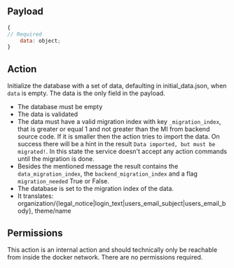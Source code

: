 ## Payload
```js
{
// Required
    data: object;
}
```

## Action
Initialize the database with a set of data, defaulting in initial_data.json, when `data` is empty.
The data is the only field in the payload.

* The database must be empty
* The data is validated
* The data must have a valid migration index with key `_migration_index`, that is greater or equal 1 and not greater than the MI from backend source code. If it is smaller then the action tries to import the data. On success there will be a hint in the result `Data imported, but must be migrated!`. In this state the service doesn't accept any action commands until the migration is done.
* Besides the mentioned message the result contains the `data_migration_index`, the `backend_migration_index` and a flag `migration_needed` True or False.
* The database is set to the migration index of the data.
* It translates: organization/{legal_notice|login_text|users_email_subject|users_email_body}, theme/name

## Permissions
This action is an internal action and should technically only be reachable from inside the docker network.
There are no permissions required.